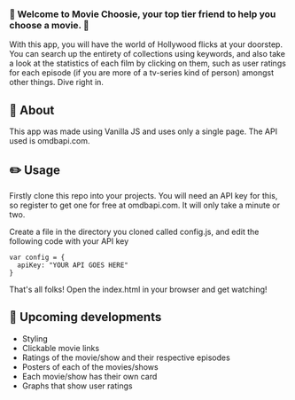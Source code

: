 ### :movie_camera: Welcome to Movie Choosie, your top tier friend to help you choose a movie. :movie_camera: 

With this app, you will have the world of Hollywood flicks at your doorstep. You can search up the entirety of collections using keywords, and also take a look at the statistics of each film by clicking on them, such as user ratings for each episode (if you are more of a tv-series kind of person) amongst other things. Dive right in. 

## :scroll: About
This app was made using Vanilla JS and uses only a single page. The API used is omdbapi.com. 

## :pencil2: Usage

Firstly clone this repo into your projects. You will need an API key for this, so register to get one for free at omdbapi.com. It will only take a minute or two. 

Create a file in the directory you cloned called config.js, and edit the following code with your API key

```
var config = {
  apiKey: "YOUR API GOES HERE"
}
```

That's all folks! Open the index.html in your browser and get watching!

## :construction: Upcoming developments

- Styling 
- Clickable movie links
- Ratings of the movie/show and their respective episodes
- Posters of each of the movies/shows
- Each movie/show has their own card
- Graphs that show user ratings

